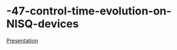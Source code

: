 # -47-control-time-evolution-on-NISQ-devices

[Presentation](https://github.com/heyaroom/-47-generating-control-time-evolution-operator-on-NISQ-device/blob/master/191119_qiskit.pdf)
